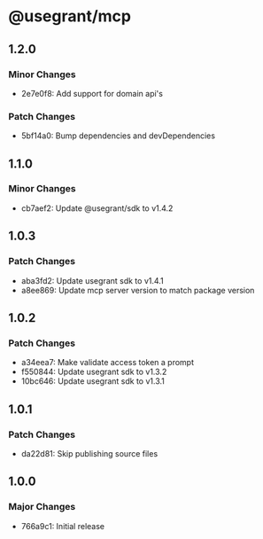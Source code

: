 # @usegrant/mcp

## 1.2.0

### Minor Changes

- 2e7e0f8: Add support for domain api's

### Patch Changes

- 5bf14a0: Bump dependencies and devDependencies

## 1.1.0

### Minor Changes

- cb7aef2: Update @usegrant/sdk to v1.4.2

## 1.0.3

### Patch Changes

- aba3fd2: Update usegrant sdk to v1.4.1
- a8ee869: Update mcp server version to match package version

## 1.0.2

### Patch Changes

- a34eea7: Make validate access token a prompt
- f550844: Update usegrant sdk to v1.3.2
- 10bc646: Update usegrant sdk to v1.3.1

## 1.0.1

### Patch Changes

- da22d81: Skip publishing source files

## 1.0.0

### Major Changes

- 766a9c1: Initial release
